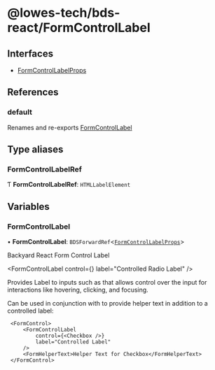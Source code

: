 # @lowes-tech/bds-react/FormControlLabel

## Interfaces

- [FormControlLabelProps](interfaces/FormControlLabelProps.md)

## References

### default

Renames and re-exports [FormControlLabel](README.md#formcontrollabel)

## Type aliases

### FormControlLabelRef

Ƭ **FormControlLabelRef**: `HTMLLabelElement`

## Variables

### FormControlLabel

• **FormControlLabel**: `BDSForwardRef`<[`FormControlLabelProps`](interfaces/FormControlLabelProps.md)\>

Backyard React Form Control Label

 <FormControlLabel
     control={<Radio />}
     label="Controlled Radio Label"
 />

Provides Label to inputs such as
 <Checkbox />
 <Radio />
 <Switch />
that allows control over the input for interactions
like hovering, clicking, and focusing.

Can be used in conjunction with <FormControl> to provide
helper text in addition to a controlled label:

```
 <FormControl>
     <FormControlLabel
         control={<Checkbox />}
         label="Controlled Label"
     />
     <FormHelperText>Helper Text for Checkbox</FormHelperText>
 </FormControl>
```
